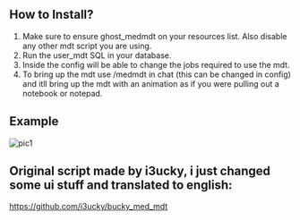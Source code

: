 ## How to Install?

1. Make sure to ensure ghost_medmdt on your resources list. Also disable any other mdt script you are using.
2. Run the user_mdt SQL in your database.
3. Inside the config will be able to change the jobs required to use the mdt.
4. To bring up the mdt use /medmdt in chat (this can be changed in config) and itll bring up the mdt with an animation as if you were pulling out a notebook or notepad.

## Example
![pic1](https://cdn.discordapp.com/attachments/1092634580965666926/1092636923253755985/Screenshot_5.png)

## Original script made by i3ucky, i just changed some ui stuff and translated to english:
https://github.com/i3ucky/bucky_med_mdt
